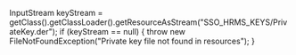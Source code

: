 InputStream keyStream = getClass().getClassLoader().getResourceAsStream("SSO_HRMS_KEYS/PrivateKey.der");
if (keyStream == null) {
    throw new FileNotFoundException("Private key file not found in resources");
}